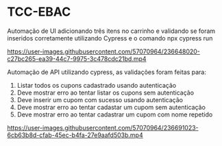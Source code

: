 # TCC-EBAC

Automação de UI adicionando três itens no carrinho e validando se foram inseridos corretamente utilizando Cypress e o comando npx cypress run

https://user-images.githubusercontent.com/57070964/236648020-c27bc265-ea39-44c7-9975-3c478cdc21bd.mp4


Automação de API utilizando cypress, as validações foram feitas para:
1) Listar todos os cupons cadastrado usando autenticação
2) Deve mostrar erro ao tentar listar os cupons sem autenticação
3) Deve inserir um cupom com sucesso usando autenticação
4) Deve mostrar erro ao tentar cadastar um cupom sem autenticação
5) Deve mostrar erro ao tentar cadastrar um cupom com nome repetido

https://user-images.githubusercontent.com/57070964/236691023-6cb63b8d-cfab-45ec-b4fa-27e9aafd503b.mp4

